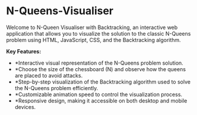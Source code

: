 # N-Queens-Visualiser
Welcome to N-Queen Visualiser with Backtracking, an interactive web application that allows you to visualize the solution to the classic N-Queens problem using HTML, JavaScript, CSS, and the Backtracking algorithm.

<b>Key Features:</b><br>
<ul>
<li>*Interactive visual representation of the N-Queens problem solution.</li>
<li>*Choose the size of the chessboard (N) and observe how the queens are placed to avoid attacks.</li>
<li>*Step-by-step visualization of the Backtracking algorithm used to solve the N-Queens problem efficiently.</li>
<li>*Customizable animation speed to control the visualization process.</li>
<li>*Responsive design, making it accessible on both desktop and mobile devices.</li>
</ul>
